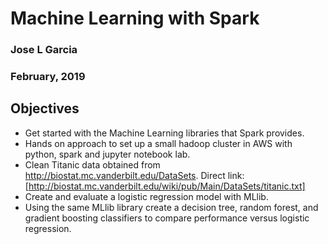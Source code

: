 # Machine Learning with Spark
### Jose L Garcia
### February, 2019
## Objectives

* Get started with the Machine Learning libraries that Spark provides.
* Hands on approach to set up a small hadoop cluster in AWS with python, spark and jupyter notebook lab.
* Clean Titanic data obtained from http://biostat.mc.vanderbilt.edu/DataSets. Direct link: [http://biostat.mc.vanderbilt.edu/wiki/pub/Main/DataSets/titanic.txt]
* Create and evaluate a logistic regression model with MLlib.
* Using the same MLlib library create a decision tree, random forest, and gradient boosting classifiers to compare performance versus logistic regression.
